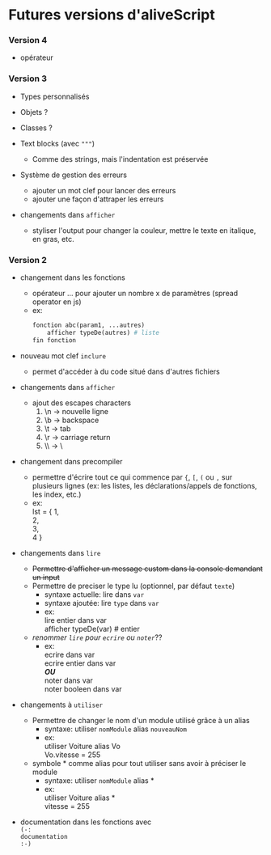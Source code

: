 # Futures versions d'aliveScript

### Version 4
- opérateur

### Version 3
- Types personnalisés
- Objets ?
- Classes ?

- Text blocks (avec `"""`)
  - Comme des strings, mais l'indentation est préservée

- Système de gestion des erreurs
    - ajouter un mot clef pour lancer des erreurs
    - ajouter une façon d'attraper les erreurs


- changements dans `afficher`
    - styliser l'output pour changer la couleur, mettre le texte en italique, en gras, etc.



### Version 2

- changement dans les fonctions
  - opérateur ... pour ajouter un nombre x de paramètres (spread operator en js)
  - ex:
    ```python
    fonction abc(param1, ...autres)
        afficher typeDe(autres) # liste
    fin fonction
    ```

- nouveau mot clef `inclure`
    - permet d'accéder à du code situé dans d'autres fichiers 
    

- changements dans `afficher`
    - ajout des escapes characters
        1. \n -> nouvelle ligne
        2. \b -> backspace
        3. \t -> tab
        4. \r -> carriage return
        5. \\\\ -> \\
    

- changement dans precompiler
    - permettre d'écrire tout ce qui commence par `{`, `[`, `(` ou `,`
    sur plusieurs lignes (ex: les listes, les déclarations/appels de fonctions, les index, etc.)
    - ex:  
    lst = { 1,  
    2,  
    3,  
    4 }


- changements dans `lire`
    - <s>Permettre d'afficher un message custom dans la console demandant un input</s>
    - Permettre de preciser le type lu (optionnel, par défaut `texte`)
        - syntaxe actuelle: lire dans `var`
        - syntaxe ajoutée: lire `type` dans `var`   
        - ex:  
        lire entier dans var  
        afficher typeDe(var)  # entier
    - _renommer `lire` pour `ecrire` ou `noter`_??
        - ex:  
        ecrire dans var  
        ecrire entier dans var  
        **_OU_**  
        noter dans var  
        noter booleen dans var


- changements à `utiliser`
    - Permettre de changer le nom d'un module utilisé grâce à un alias
        - syntaxe: utiliser `nomModule` alias `nouveauNom`
        - ex:   
        utiliser Voiture alias Vo  
        Vo.vitesse = 255
    - symbole * comme alias pour tout utiliser sans avoir à préciser le module
        - syntaxe: utiliser `nomModule` alias \*
        - ex:   
        utiliser Voiture alias \*  
        vitesse = 255

- documentation dans les fonctions avec  
  `(-:`  
  `documentation`  
  `:-)`

















